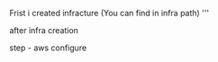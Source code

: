 Frist i created infracture (You can find in infra path)
'''

after infra creation 

step - aws configure






